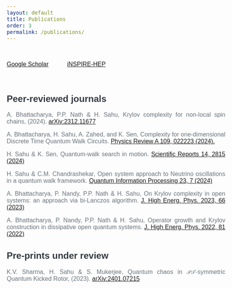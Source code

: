 ```yaml
---
layout: default
title: Publications
order: 3
permalink: /publications/
---
```


<style>
    @font-face {
            font-family: 'Comfortaa';
            src: url('/Manoline-git.github.io/fonts/Comfortaa-Regular.ttf') format('truetype');
            font-weight: normal;
            font-style: normal;
    }
    
    body {
        font-family: 'Comfortaa', sans-serif;
        font-size: 16px;
        text-align: justify;
        color: #6C757D;
    }
    h1 {
        color: #343A40; /* Change color for h1 */
    }
    h2 {
        color: #343A40; /* Change color for h1 */
    }
    h3 {
        color: #343A40; /* Change color for h1 */
    }

</style>


&nbsp;

<a href="https://scholar.google.com/citations?user=o3SoQjUAAAAJ&hl=en" style="font-size: 16x;">Google Scholar</a> &nbsp; &nbsp; &nbsp; &nbsp; &nbsp; <a href="https://inspirehep.net/authors/2619981?ui-citation-summary=true" style="font-size: 16px;">iNSPIRE-HEP</a>


&nbsp;

<h2 style="color: #343A40;">Peer-reviewed journals</h2>

A. Bhattacharya, P.P. Nath & H. Sahu, Krylov complexity for non-local spin chains, (2024). <a href="https://arxiv.org/abs/2312.11677">arXiv:2312.11677</a>
<br>

A. Bhattacharya, H. Sahu, A. Zahed, and K. Sen, Complexity for one-dimensional Discrete Time Quantum Walk Circuits.  <a href="https://doi.org/10.1103/PhysRevA.109.022223">Physics Review A 109, 022223 (2024).</a>


H. Sahu & K. Sen, Quantum-walk search in motion. <a href="https://doi.org/10.1038/s41598-024-51709-0">Scientific Reports 14, 2815 (2024)</a> <br>

H. Sahu & C.M. Chandrashekar, Open system approach to Neutrino oscillations in a quantum walk framework. <a href="https://doi.org/10.1007/s11128-023-04222-8">Quantum Information Processing 23, 7 (2024)</a> <br>

A. Bhattacharya, P. Nandy, P.P. Nath & H. Sahu, On Krylov complexity in open systems: an approach via bi-Lanczos algorithm. <a href="https://doi.org/10.1007/JHEP12(2023)066">J. High Energ. Phys. 2023, 66 (2023)</a> <br>

A. Bhattacharya, P. Nandy, P.P. Nath & H. Sahu, Operator growth and Krylov construction in dissipative open quantum systems. <a href="https://doi.org/10.1007/JHEP12(2022)081">J. High Energ. Phys. 2022, 81 (2022)</a><br>


<h2 style="color: #343A40;">Pre-prints under review</h2>

K.V. Sharma, H. Sahu & S. Mukerjee, Quantum chaos in $\mathcal{PT}$-symmetric Quantum Kicked Rotor, (2023). <a href="https://doi.org/10.48550/arXiv.2401.07215">arXiv:2401.07215</a>


